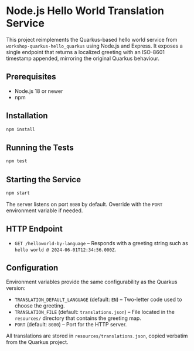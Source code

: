 # Node.js Hello World Translation Service

This project reimplements the Quarkus-based hello world service from `workshop-quarkus-hello_quarkus` using Node.js and Express. It exposes a single endpoint that returns a localized greeting with an ISO-8601 timestamp appended, mirroring the original Quarkus behaviour.

## Prerequisites
- Node.js 18 or newer
- npm

## Installation
```bash
npm install
```

## Running the Tests
```bash
npm test
```

## Starting the Service
```bash
npm start
```
The server listens on port `8080` by default. Override with the `PORT` environment variable if needed.

## HTTP Endpoint
- `GET /helloworld-by-language` – Responds with a greeting string such as `hello world @ 2024-06-01T12:34:56.000Z`.

## Configuration
Environment variables provide the same configurability as the Quarkus version:
- `TRANSLATION_DEFAULT_LANGUAGE` (default: `EN`) – Two-letter code used to choose the greeting.
- `TRANSLATION_FILE` (default: `translations.json`) – File located in the `resources/` directory that contains the greeting map.
- `PORT` (default: `8080`) – Port for the HTTP server.

All translations are stored in `resources/translations.json`, copied verbatim from the Quarkus project.
